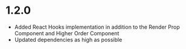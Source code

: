# 1.2.0

- Added React Hooks implementation in addition to the Render Prop Component and Higher Order Component
- Updated dependencies as high as possible
